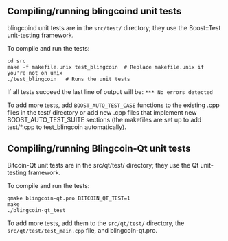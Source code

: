 Compiling/running blingcoind unit tests
------------------------------------

blingcoind unit tests are in the `src/test/` directory; they
use the Boost::Test unit-testing framework.

To compile and run the tests:

	cd src
	make -f makefile.unix test_blingcoin  # Replace makefile.unix if you're not on unix
	./test_blingcoin   # Runs the unit tests

If all tests succeed the last line of output will be:
`*** No errors detected`

To add more tests, add `BOOST_AUTO_TEST_CASE` functions to the existing
.cpp files in the test/ directory or add new .cpp files that
implement new BOOST_AUTO_TEST_SUITE sections (the makefiles are
set up to add test/*.cpp to test_blingcoin automatically).


Compiling/running Blingcoin-Qt unit tests
---------------------------------------

Bitcoin-Qt unit tests are in the src/qt/test/ directory; they
use the Qt unit-testing framework.

To compile and run the tests:

	qmake blingcoin-qt.pro BITCOIN_QT_TEST=1
	make
	./blingcoin-qt_test

To add more tests, add them to the `src/qt/test/` directory,
the `src/qt/test/test_main.cpp` file, and blingcoin-qt.pro.
